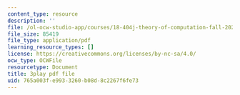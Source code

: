 ```yaml
---
content_type: resource
description: ''
file: /ol-ocw-studio-app/courses/18-404j-theory-of-computation-fall-2020/765a003fe9933260b08d8c2267f6fe73_aVv9WXwW95w.pdf
file_size: 85419
file_type: application/pdf
learning_resource_types: []
license: https://creativecommons.org/licenses/by-nc-sa/4.0/
ocw_type: OCWFile
resourcetype: Document
title: 3play pdf file
uid: 765a003f-e993-3260-b08d-8c2267f6fe73
---
```

